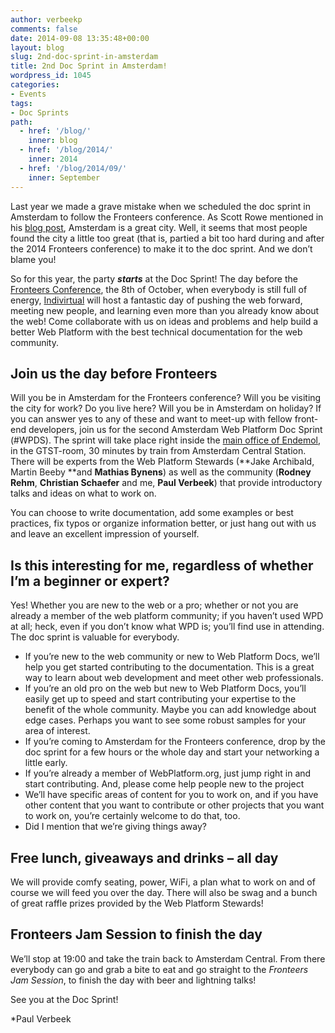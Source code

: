 ```yaml
---
author: verbeekp
comments: false
date: 2014-09-08 13:35:48+00:00
layout: blog
slug: 2nd-doc-sprint-in-amsterdam
title: 2nd Doc Sprint in Amsterdam!
wordpress_id: 1045
categories:
- Events
tags:
- Doc Sprints
path:
  - href: '/blog/'
    inner: blog
  - href: '/blog/2014/'
    inner: 2014
  - href: '/blog/2014/09/'
    inner: September
---
```


Last year we made a grave mistake when we scheduled the doc sprint in Amsterdam to follow the Fronteers conference. As Scott Rowe mentioned in his [blog post](/blog/2013/09/web-platform-doc-sprint-amsterdam-october-12/), Amsterdam is a great city. Well, it seems that most people found the city a little too great (that is, partied a bit too hard during and after the 2014 Fronteers conference) to make it to the doc sprint. And we don’t blame you!

So for this year, the party **_starts_** at the Doc Sprint! The day before the [Fronteers Conference](https://fronteers.nl/congres/), the 8th of October, when everybody is still full of energy, [Indivirtual](http://indivirtual.nl) will host a fantastic day of pushing the web forward, meeting new people, and learning even more than you already know about the web! Come collaborate with us on ideas and problems and help build a better Web Platform with the best technical documentation for the web community.

## **Join us the day before Fronteers**

Will you be in Amsterdam for the Fronteers conference? Will you be visiting the city for work? Do you live here? Will you be in Amsterdam on holiday? If you can answer yes to any of these and want to meet-up with fellow front-end developers, join us for the second Amsterdam Web Platform Doc Sprint (#WPDS). The sprint will take place right inside the [main office of Endemol](https://www.google.com/maps/preview?q=Endemol+GTST-zaal%4052.3146072332,4.93559036011), in the GTST-room, 30 minutes by train from Amsterdam Central Station. There will be experts from the Web Platform Stewards (**Jake Archibald, <span style="color: #222222;">Martin Beeby</span> **and **Mathias Bynens**) as well as the community (**Rodney Rehm**, **Christian Schaefer** and me, **Paul Verbeek**) that provide introductory talks and ideas on what to work on.

You can choose to write documentation, add some examples or best practices, fix typos or organize information better, or just hang out with us and leave an excellent impression of yourself.

## **Is this interesting for me, regardless of whether I’m a beginner or expert?**

Yes! Whether you are new to the web or a pro; whether or not you are already a member of the web platform community; if you haven’t used WPD at all; heck, even if you don’t know what WPD is; you’ll find use in attending. The doc sprint is valuable for everybody.

*   If you’re new to the web community or new to Web Platform Docs, we’ll help you get started contributing to the documentation. This is a great way to learn about web development and meet other web professionals.
*   If you’re an old pro on the web but new to Web Platform Docs, you’ll easily get up to speed and start contributing your expertise to the benefit of the whole community. Maybe you can add knowledge about edge cases. Perhaps you want to see some robust samples for your area of interest.
*   If you’re coming to Amsterdam for the Fronteers conference, drop by the doc sprint for a few hours or the whole day and start your networking a little early.
*   If you’re already a member of WebPlatform.org, just jump right in and start contributing. And, please come help people new to the project
*   We’ll have specific areas of content for you to work on, and if you have other content that you want to contribute or other projects that you want to work on, you’re certainly welcome to do that, too.
*   Did I mention that we’re giving things away?

## **Free lunch, giveaways and drinks – all day**

We will provide comfy seating, power, WiFi, a plan what to work on and of course we will feed you over the day. There will also be swag and a bunch of great raffle prizes provided by the Web Platform Stewards!

## **Fronteers Jam Session to finish the day**

We’ll stop at 19:00 and take the train back to Amsterdam Central. From there everybody can go and grab a bite to eat and go straight to the _Fronteers_ _Jam Session_, to finish the day with beer and lightning talks!

See you at the Doc Sprint!

*Paul Verbeek

